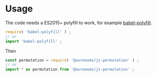 # Usage

The code needs a ES2015+ polyfill to work, for example
[babel-polyfill](https://babeljs.io/docs/usage/polyfill).
```js
require( 'babel-polyfill' ) ;
// or
import 'babel-polyfill' ;
```

Then
```js
const permutation = require( '@aureooms/js-permutation' ) ;
// or
import * as permutation from '@aureooms/js-permutation' ;
```
